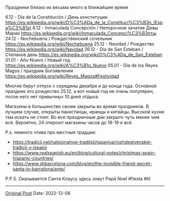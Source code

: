 Праздники близко их весьма много в ближайшее время

6.12 - Día de la Constitución / День конституции https://es.wikipedia.org/wiki/D%C3%ADa_de_la_Constituci%C3%B3n_(Espa%C3%B1a)
8.12 - Inmaculada Concepción / Непорочное зачатие Девы Марии https://es.wikipedia.org/wiki/Inmaculada_Concepci%C3%B3nтщ
24.12 - Nochebuena / Рождественский сочельник https://es.wikipedia.org/wiki/Nochebuena
25.12 - Navidad / Рождество https://es.wikipedia.org/wiki/Navidad
26.12 - Día de San Esteban / Степанов день https://es.wikipedia.org/wiki/D%C3%ADa_de_San_Esteban
01.01 - Año Nuevo / Новый год https://es.wikipedia.org/wiki/A%C3%B1o_Nuevo
05.01 - Día de los Reyes Magos / праздник Богоявления https://es.wikipedia.org/wiki/Reyes_Magos#Festividad

Многие берут отпуск с середины декабря и до конца года. Основной праздник это рождество 25.12, а вот новый год не очень популярен, после него нет привычных 10 дней отдыха.

Магазины в большинстве своем закрыты во время праздников. В лучшем случае, открыты пакистанцы, иранцы и китайцы. Высокой кухни там искать не стоит. Во все праздничные дни закрыто чуть менее чем всё. Вероятно, 24 откроют магазины часов до 18-19 и всё.

P.s. немного чтива про местные традции:
* https://tradicii.net/natsionalnye-traditsii/ispaniya/rozhdestvenskie-tradicii-v-ispanii
* https://www.realspanish.eu/en/blog/cultural-notes/christmas-spain-hispanic-countries/
* https://www.shbarcelona.com/blog/en/the-invisible-friend-secret-santa-in-barcelona/amp/

P.P.S.
Оказывается Санта Клаусу здесь зовут Papá Noel #fiesta #til

---
[Original Post](https://t.me/lev2tarragona/687)
Date: 2022-12-06
